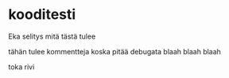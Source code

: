 # kooditesti

Eka selitys mitä tästä tulee

tähän tulee kommentteja koska pitää debugata
blaah
blaah
blaah

toka rivi